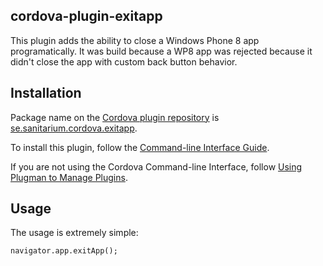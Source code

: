 cordova-plugin-exitapp
----------------------

This plugin adds the ability to close a Windows Phone 8 app
programatically. It was build because a WP8 app was rejected because
it didn't close the app with custom back button behavior.

## Installation

Package name on the [Cordova plugin repository](http://plugins.cordova.io) is [se.sanitarium.cordova.exitapp](http://plugins.cordova.io/#/se.sanitarium.cordova.exitapp).

To install this plugin, follow the [Command-line Interface Guide](http://cordova.apache.org/docs/en/edge/guide_cli_index.md.html#The%20Command-line%20Interface).

If you are not using the Cordova Command-line Interface, follow [Using Plugman to Manage Plugins](http://cordova.apache.org/docs/en/edge/plugin_ref_plugman.md.html).

## Usage

The usage is extremely simple:

```
navigator.app.exitApp();
```
